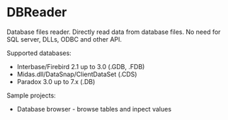 # DBReader
Database files reader. Directly read data from database files. No need for SQL server, DLLs, ODBC and other API.

Supported databases:
* Interbase/Firebird 2.1 up to 3.0 (.GDB, .FDB)
* Midas.dll/DataSnap/ClientDataSet (.CDS)
* Paradox 3.0 up to 7.x (.DB)

Sample projects:
* Database browser - browse tables and inpect values
